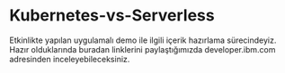 # Kubernetes-vs-Serverless

Etkinlikte yapılan uygulamalı demo ile ilgili içerik hazırlama sürecindeyiz. Hazır olduklarında buradan linklerini paylaştığımızda developer.ibm.com adresinden inceleyebileceksiniz.
